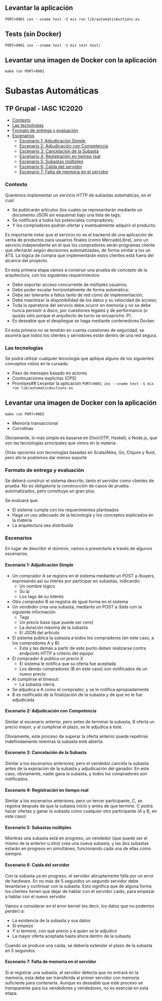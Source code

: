 ## Levantar la aplicación
`PORT=9001 iex --sname test -S mix run lib/automaticAuctions.ex`

## Tests (sin Docker)
`PORT=9001 iex --sname test -S mix test test/`

## Levantar una imagen de Docker con la aplicación
`make run PORT=9001`

# Subastas Automáticas
## TP Grupal - IASC 1C2020

- [Contexto](#contexto)
- [Las tecnologías](#las-tecnologías)
- [Formato de entrega y evaluación](#formato-de-entrega-y-evaluación)
- [Escenarios](#escenarios)
  - [Escenario 1: Adjudicación Simple](#escenario-1-adjudicación-simple)
  - [Escenario 2: Adjudicación con Competencia](#escenario-2-adjudicación-con-competencia)
  - [Escenario 3: Cancelación de la Subasta](#escenario-3-cancelación-de-la-subasta)
  - [Escenario 4: Registración en tiempo real](#escenario-4-registración-en-tiempo-real)
  - [Escenario 5: Subastas múltiples](#escenario-5-subastas-múltiples)
  - [Escenario 6: Caída del servidor](#escenario-6-caída-del-servidor)
  - [Escenario 7: Falta de memoria en el servidor](#escenario-7-falta-de-memoria-en-el-servidor)

### Contexto

Queremos implementar un servicio HTTP de subastas automáticas, en el cual:
* Se publicarán artículos (los cuales se representarán mediante un documento JSON sin esquema) bajo una lista de tags;
* Se notificará a todos los potenciales compradores;
* Y los compradores podrán ofertar y eventualmente adquirir el producto. 

Es importante notar que el servicio no es el backend de una aplicación de venta de productos para usuarios finales (como MercadoLibre), sino un servicio independiente en el que los compradores serán programas cliente que ofertarán según decisiones automatizadas, de forma similar a los un ATS. La lógica de compra que implementarán estos clientes está fuera del alcance del proyecto. 

En esta primera etapa vamos a construir una prueba de concepto de la arquitectura, con los siguientes requerimientos: 
* Debe soportar acceso concurrente de múltiples usuarios;
* Debe poder escalar horizontalmente de forma automática;
* Debe ser tolerante a fallos tanto de red como de implementación;
* Debe maximizar la disponibilidad de los datos y su velocidad de acceso;
* Toda la operatoria del servicio debe ocurrir en memoria y no se debe nunca persistir a disco, por cuestiones legales y de performance (o quizás sólo porque el arquitecto de turno se encaprichó :P).
* Es deseable que el despliegue se haga mediante contenedores Docker. 

En esta primera no se tendrán en cuenta cuestiones de seguridad; se asumirá que todos los clientes y servidores están dentro de una red segura. 

### Las tecnologías

Se podrá utilizar cualquier tecnología que aplique alguno de los siguientes conceptos vistos en la cursada:
* Paso de mensajes basado en actores
* Continuaciones explícitas (CPS)
* Promises## Levantar la aplicación
`PORT=9001 iex --sname test -S mix run lib/automaticAuctions.ex`

## Levantar una imagen de Docker con la aplicación
`make run PORT=9002`
* Memoria transaccional
* Corrutinas

Obviamente, lo más simple es basarse en Elixir/OTP, Haskell, o Node.js, que son las tecnologías principales que vimos en la materia. 

Otras opciones son tecnologías basadas en Scala/Akka, Go, Clojure y Rust, pero ahi te podremos dar menos soporte

### Formato de entrega y evaluación

Se deberá construir el sistema descrito, tanto el servidor como clientes de prueba. No es obligatoria la construcción de casos de prueba automatizados, pero constituye un gran plus. 

Se evaluará que:
* El sistema cumpla con los requerimientos planteados
* Haga un uso adecuado de la tecnología y los conceptos explicados en la materia
* La arquitectura sea distribuida

### Escenarios 

En lugar de describir el dominio, vamos a presentarlo a través de algunos escenarios.

#### Escenario 1: Adjudicación Simple

* Un comprador A se registra en el sistema mediante un POST a /buyers, expresando así su interés por participar en subastas, indicando: 
  * Un nombre lógico
  * Su ip
  * Los tags de su interés
* Otro comprador B se registra de igual forma en el sistema
* Un vendedor crea una subasta, mediante un POST a /bids con la siguiente información
  * Tags
  * Un precio base (que puede ser cero)
  * La duración máxima de la subasta
  * El JSON del artículo
* El sistema publica la subasta a todos los compradores (en este caso, a los compradores A y B). 
  * Esta y las demás a partir de este punto deben realizarse contra endpoints HTTP a criterio del equipo. 
* El comprador A publica un precio X
  * El sistema le notifica que su oferta fue aceptada
  * Los demás compradores (B en este caso) son notificados de un nuevo precio
* Al cumplirse el timeout:
  * La subasta cierra,
* Se adjudica a A como el comprador, y se le notifica apropiadamente
* B es notificado de la finalización de la subasta y de que no le fue adjudicada

#### Escenario 2: Adjudicación con Competencia

Similar al escenario anterior, pero antes de terminar la subasta, B oferta un precio mayor, y al cumplirse el plazo, se le adjudica a éste. 

Obviamente, este proceso de superar la oferta anterior puede repetirse indefinidamente mientras la subasta esté abierta. 

#### Escenario 3: Cancelación de la Subasta

Similar a los escenarios anteriores, pero el vendedor cancela la subasta antes de la expiración de la subasta y adjudicación del ganador. En este caso, obviamente, nadie gana la subasta, y todos los compradores son notificados.

#### Escenario 4: Registración en tiempo real

Similar a los escenarios anteriores, pero un tercer participante, C, se registra después de que la subasta inició y antes de que termine. C podrá hacer ofertas y ganar la subasta como cualquier otro participante (A y B, en este caso)

#### Escenario 5: Subastas múltiples

Mientras una subasta está en progreso, un vendedor (que puede ser el mismo de la anterior u otro) crea una nueva subasta, y las dos subastas estarán en progreso en simultáneo, funcionando cada una de ellas como siempre.  

#### Escenario 6: Caída del servidor

Con la subasta ya en progreso, el servidor abruptamente falla por un error de hardware. En no más de 5 segundos un segundo servidor debe levantarse y continuar con la subasta. 
Esto significa que de alguna forma los clientes tienen que dejar de hablar con el servidor caído, para empezar a hablar con el nuevo servidor.   

Vamos a considerar en el error kernel (es decir, los datos que no podemos perder) a:
* La existencia de la subasta y sus datos
* Si empezó
* Y si terminó, con qué precio y a quien se le adjudicó
* La mayor oferta aceptada hasta ahora dentro de la subasta

Cuando se produce una caída, se debería extender el plazo de la subasta en 5 segundos. 

#### Escenario 7: Falta de memoria en el servidor

Si al registrar una subasta, el servidor detecta que no entrará en la memoria, esta debe ser transferida al primer servidor con memoria suficiente para contenerla. Aunque es deseable que este proceso se transparente para los vendedores y vendedores, no es esencial en esta etapa.
